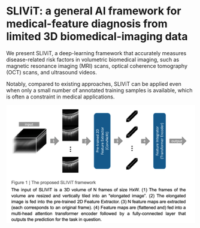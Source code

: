 # SLIViT: a general AI framework for medical-feature diagnosis from limited 3D biomedical-imaging data


We present SLIViT, a deep-learning framework that accurately measures disease-related risk factors in volumetric biomedical imaging, such as magnetic resonance imaging (MRI) scans, optical coherence tomography (OCT) scans, and ultrasound videos. 


Notably, compared to existing approaches, SLIViT can be applied even when only a small number of annotated training samples is available, which is often a constraint in medical applications. 


<img src="figures/SLIViT.png" width="900px"/>




